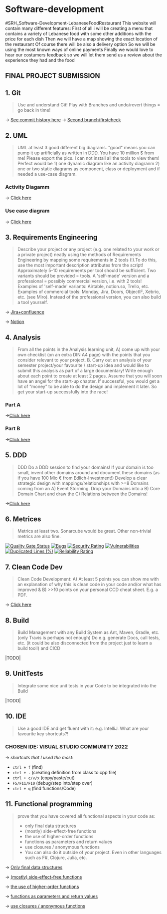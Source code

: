 # Software-development
#SRH_Software-Development-LebaneseFoodRestaurant
This website will contain many different features:
First of all i will be creating a menu that contains a variety of Lebanese food with some other additions with the price for each dish
Then we will have a map showing the exact location of the restaurant
Of course there will be also a delivery option
So we will be using the most known ways of online payments
Finally we would love to hear our costumers feedback so we will let them send us a review about the experience they had and the food

## FINAL PROJECT SUBMISSION

## 1. Git

>Use and understand Git! Play with Branches and undo/revert things = go back in time!

&rarr; [See commit history here](https://github.com/Majdhijazi/Software-development/commits?author=Majdhijazi)
&rarr; [Second branch/firstcheck](https://github.com/Majdhijazi/Software-development/commits/firstcheck)


## 2. UML 

>UML at least 3 good different big diagrams. "good" means you can pump it up artificially as written in DDD. You have 10 million $ from me! Please export the pics. I can not install all the tools to view them! Perfect would be 1) one dynamic diagram like an activity diagranm 2) one or two static diagrams as component, class or deployment and if needed a use-case diagram.
 ### Activity Diagamm 

&rarr; [Click here](https://github.com/Majdhijazi/Software-development/blob/main/client-side/beirutlife/Activity%20diagram.png)

### Use case diagram 

&rarr; [Click here](https://github.com/Majdhijazi/Software-development/blob/main/client-side/beirutlife/use%20case%20diagram.png)





## 3. Requirements Engineering

>Describe your project or any project (e.g. one related to your work or a private project) neatly using the methods of Requirements Engineering by mapping some requirements in 2 tools (!).To do this, use the most important description attributes from the script! Approximately 5-10 requirements per tool should be sufficient. Two variants should be provided = tools. A 'self-made' version and a professional = possibly commercial version, i.e. with 2 tools! Examples of 'self-made' variants: Airtable, notion.so, Trello, etc. Examples of commercial tools: Monday, Jira, Doors, ObjectIF, Xebrio, etc. (see Miro). Instead of the professional version, you can also build a tool yourself.

&rarr; [Jira+confluence](https://github.com/Majdhijazi/Software-development/blob/main/client-side/beirutlife/src/Jira%20%2B%20Confluence.pdf)

&rarr; [Notion](https://github.com/Majdhijazi/Software-development/blob/main/client-side/beirutlife/src/Notion.pdf)

## 4. Analysis

>From all the points in the Analysis learning unit, A) come up with your own checklist (on an extra DIN A4 page) with the points that you consider relevant to your project. B. Carry out an analysis of your semester project/your favourite / start-up idea and would like to submit this analysis as part of a large documentary! Write enough about each point to create at least 2 pages. Assume that you will soon have an angel for the start-up chapter. If successful, you would get a lot of “money” to be able to do the design and implement it later. So get your start-up successfully into the race!

### Part A 
&rarr;[Click here](https://github.com/Majdhijazi/Software-development/blob/main/client-side/beirutlife/src/Analysis%20PDF%20part%20A.pdf)
### Part B
&rarr;[Click here](https://github.com/Majdhijazi/Software-development/blob/main/client-side/beirutlife/src/Part%20B.pdf)

## 5. DDD

>DDD Do a DDD session to find your domains! If your domain is too small, invent other domains around and document these domains (as if you have 100 Mio € from Edlich-Investment!) Develop a clear strategic design with mappings/relationships with >=8 Domains coming from an A) Event Storming. Drop your Domains into a B) Core Domain Chart and draw the C) Relations between the Domains!  

&rarr;[Click here](https://github.com/Majdhijazi/Software-development/blob/main/DDD.pdf)

## 6. Metrices

>Metrics at least two. Sonarcube would be great. Other non-trivial metrics are also fine.

[![Quality Gate Status](https://sonarcloud.io/api/project_badges/measure?project=Majdhijazi_Software-development&metric=alert_status)](https://sonarcloud.io/summary/new_code?id=Majdhijazi_Software-development)
[![Bugs](https://sonarcloud.io/api/project_badges/measure?project=Majdhijazi_Software-development&metric=bugs)](https://sonarcloud.io/summary/new_code?id=Majdhijazi_Software-development)
[![Security Rating](https://sonarcloud.io/api/project_badges/measure?project=Majdhijazi_Software-development&metric=security_rating)](https://sonarcloud.io/summary/new_code?id=Majdhijazi_Software-development)
[![Vulnerabilities](https://sonarcloud.io/api/project_badges/measure?project=Majdhijazi_Software-development&metric=vulnerabilities)](https://sonarcloud.io/summary/new_code?id=Majdhijazi_Software-development)
[![Duplicated Lines (%)](https://sonarcloud.io/api/project_badges/measure?project=Majdhijazi_Software-development&metric=duplicated_lines_density)](https://sonarcloud.io/summary/new_code?id=Majdhijazi_Software-development)
[![Reliability Rating](https://sonarcloud.io/api/project_badges/measure?project=Majdhijazi_Software-development&metric=reliability_rating)](https://sonarcloud.io/summary/new_code?id=Majdhijazi_Software-development)


## 7. Clean Code Dev

>Clean Code Development: A) At least 5 points you can show me with an explanation of why this is clean code in your code and/or what has improved & B) >>10 points on your personal CCD cheat sheet. E.g. a PDF.

&rarr; [Click here](https://github.com/Majdhijazi/Software-development/blob/main/client-side/beirutlife/src/CCD.pdf)

## 8. Build

>Build Management with any Build System as Ant, Maven, Gradle, etc. (only Travis is perhaps not enough) Do e.g. generate Docs, call tests, etc. (it could be also disconnected from the project just to learn a build tool!) and CICD

|TODO|

## 9. UnitTests

>Integrate some nice unit tests in your Code to be integrated into the Build

|TODO|

## 10. IDE

>Use a good IDE and get fluent with it: e.g. IntelliJ. What are your favourite key shortcuts?!

### CHOSEN IDE: [VISUAL STUDIO COMMUNITY 2022](https://visualstudio.microsoft.com/vs/community/)

&rarr; *shortcuts that I used the most*:
- ```ctrl + f``` (find)
- ```ctrl + .``` (creating definition from class to cpp file) 
- ```ctrl + c/v/x``` (copy/paste/cut)
- ```F5/F11/F10``` (debug/step into/step over)  
- ```ctrl + q``` (find functions/Code)

## 11. Functional programming

>prove that you have covered all functional aspects in your code as:
>- only final data structures
>- (mostly) side-effect-free functions
>- the use of higher-order functions
>- functions as parameters and return values
>- use closures / anonymous functions
>- You can also do it outside of your project. Even in other languages such as F#, Clojure, Julia, etc.


&rarr; [Only final data structures](https://github.com/Majdhijazi/Software-development/blob/a7613a9a329f8bc21c4b9079548ae333a2ebe938/client-side/beirutlife/src/functional%20programming.py#L1-L4)

&rarr; [(mostly) side-effect-free functions](https://github.com/Majdhijazi/Software-development/blob/a7613a9a329f8bc21c4b9079548ae333a2ebe938/client-side/beirutlife/src/functional%20programming.py#L12-L18)

&rarr; [the use of higher-order functions](https://github.com/Majdhijazi/Software-development/blob/a7613a9a329f8bc21c4b9079548ae333a2ebe938/client-side/beirutlife/src/functional%20programming.py#L23-L32)

&rarr; [functions as parameters and return values](https://github.com/Majdhijazi/Software-development/blob/a7613a9a329f8bc21c4b9079548ae333a2ebe938/client-side/beirutlife/src/functional%20programming.py#L34-L45)

&rarr; [use closures / anonymous functions](https://github.com/Majdhijazi/Software-development/blob/a7613a9a329f8bc21c4b9079548ae333a2ebe938/client-side/beirutlife/src/functional%20programming.py#L46-L49)


